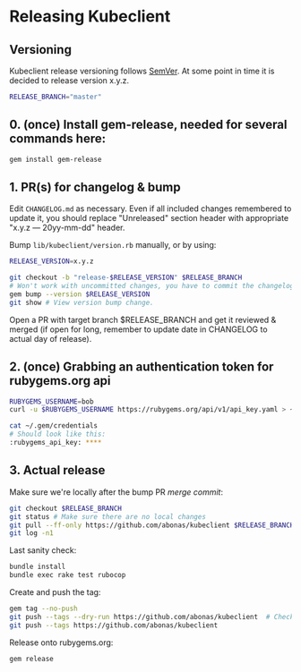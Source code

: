 # Releasing Kubeclient

## Versioning
Kubeclient release versioning follows [SemVer](https://semver.org/).
At some point in time it is decided to release version x.y.z.

```bash
RELEASE_BRANCH="master"
```

## 0. (once) Install gem-release, needed for several commands here:

```bash
gem install gem-release
```

## 1. PR(s) for changelog & bump

Edit `CHANGELOG.md` as necessary.  Even if all included changes remembered to update it, you should replace "Unreleased" section header with appropriate "x.y.z — 20yy-mm-dd" header.

Bump `lib/kubeclient/version.rb` manually, or by using:
```bash
RELEASE_VERSION=x.y.z

git checkout -b "release-$RELEASE_VERSION" $RELEASE_BRANCH
# Won't work with uncommitted changes, you have to commit the changelog first.
gem bump --version $RELEASE_VERSION
git show # View version bump change.
```

Open a PR with target branch $RELEASE_BRANCH and get it reviewed & merged (if open for long, remember to update date in CHANGELOG to actual day of release).

## 2. (once) Grabbing an authentication token for rubygems.org api
```bash
RUBYGEMS_USERNAME=bob
curl -u $RUBYGEMS_USERNAME https://rubygems.org/api/v1/api_key.yaml > ~/.gem/credentials; chmod 0600 ~/.gem/credentials

cat ~/.gem/credentials
# Should look like this:
:rubygems_api_key: ****
```

## 3. Actual release

Make sure we're locally after the bump PR *merge commit*:
```bash
git checkout $RELEASE_BRANCH
git status # Make sure there are no local changes
git pull --ff-only https://github.com/abonas/kubeclient $RELEASE_BRANCH
git log -n1
```

Last sanity check:
```bash
bundle install
bundle exec rake test rubocop
```

Create and push the tag:
```bash
gem tag --no-push
git push --tags --dry-run https://github.com/abonas/kubeclient  # Check for unexpected tags
git push --tags https://github.com/abonas/kubeclient
```

Release onto rubygems.org:
```bash
gem release
```

